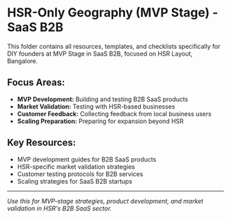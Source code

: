 # HSR-Only Geography (MVP Stage) - SaaS B2B

This folder contains all resources, templates, and checklists specifically for DIY founders at MVP Stage in SaaS B2B, focused on HSR Layout, Bangalore.

## Focus Areas:
- **MVP Development:** Building and testing B2B SaaS products
- **Market Validation:** Testing with HSR-based businesses
- **Customer Feedback:** Collecting feedback from local business users
- **Scaling Preparation:** Preparing for expansion beyond HSR

## Key Resources:
- MVP development guides for B2B SaaS products
- HSR-specific market validation strategies
- Customer testing protocols for B2B services
- Scaling strategies for SaaS B2B startups

---

*Use this for MVP-stage strategies, product development, and market validation in HSR's B2B SaaS sector.* 